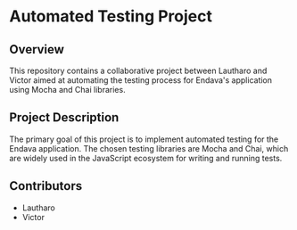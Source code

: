 # Automated Testing Project

## Overview

This repository contains a collaborative project between Lautharo and Victor aimed at automating the testing process for Endava's application using Mocha and Chai libraries.

## Project Description

The primary goal of this project is to implement automated testing for the Endava application. The chosen testing libraries are Mocha and Chai, which are widely used in the JavaScript ecosystem for writing and running tests.

## Contributors

- Lautharo
- Victor


